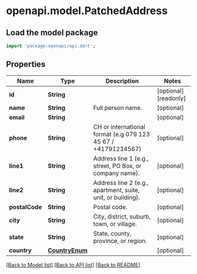 # openapi.model.PatchedAddress

## Load the model package
```dart
import 'package:openapi/api.dart';
```

## Properties
Name | Type | Description | Notes
------------ | ------------- | ------------- | -------------
**id** | **String** |  | [optional] [readonly] 
**name** | **String** | Full person name. | [optional] 
**email** | **String** |  | [optional] 
**phone** | **String** | CH or international format (e.g 079 123 45 67 / +41791234567) | [optional] 
**line1** | **String** | Address line 1 (e.g., street, PO Box, or company name). | [optional] 
**line2** | **String** | Address line 2 (e.g., apartment, suite, unit, or building). | [optional] 
**postalCode** | **String** | Postal code. | [optional] 
**city** | **String** | City, district, suburb, town, or village. | [optional] 
**state** | **String** | State, county, province, or region. | [optional] 
**country** | [**CountryEnum**](CountryEnum.md) |  | [optional] 

[[Back to Model list]](../README.md#documentation-for-models) [[Back to API list]](../README.md#documentation-for-api-endpoints) [[Back to README]](../README.md)


